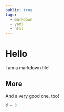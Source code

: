 ```yaml
---
public: true
tags:
  - markdown
  - yaml
  - html
---
```


# Hello

I am a markdown file!

## More

And a very good one, too!

```elixir
d = 3
```
